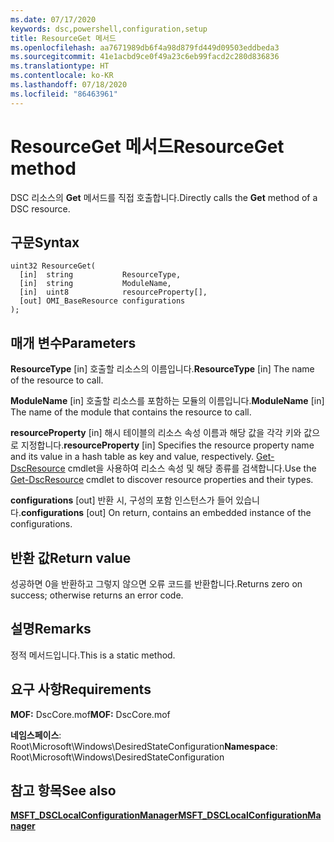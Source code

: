 ```yaml
---
ms.date: 07/17/2020
keywords: dsc,powershell,configuration,setup
title: ResourceGet 메서드
ms.openlocfilehash: aa7671989db6f4a98d879fd449d09503eddbeda3
ms.sourcegitcommit: 41e1acbd9ce0f49a23c6eb99facd2c280d836836
ms.translationtype: HT
ms.contentlocale: ko-KR
ms.lasthandoff: 07/18/2020
ms.locfileid: "86463961"
---
```

# <a name="resourceget-method"></a><span data-ttu-id="cd6d7-103">ResourceGet 메서드</span><span class="sxs-lookup"><span data-stu-id="cd6d7-103">ResourceGet method</span></span>

<span data-ttu-id="cd6d7-104">DSC 리소스의 **Get** 메서드를 직접 호출합니다.</span><span class="sxs-lookup"><span data-stu-id="cd6d7-104">Directly calls the **Get** method of a DSC resource.</span></span>

## <a name="syntax"></a><span data-ttu-id="cd6d7-105">구문</span><span class="sxs-lookup"><span data-stu-id="cd6d7-105">Syntax</span></span>

```mof
uint32 ResourceGet(
  [in]  string           ResourceType,
  [in]  string           ModuleName,
  [in]  uint8            resourceProperty[],
  [out] OMI_BaseResource configurations
);
```

## <a name="parameters"></a><span data-ttu-id="cd6d7-106">매개 변수</span><span class="sxs-lookup"><span data-stu-id="cd6d7-106">Parameters</span></span>

<span data-ttu-id="cd6d7-107">**ResourceType** \[in\] 호출할 리소스의 이름입니다.</span><span class="sxs-lookup"><span data-stu-id="cd6d7-107">**ResourceType** \[in\] The name of the resource to call.</span></span>

<span data-ttu-id="cd6d7-108">**ModuleName** \[in\] 호출할 리소스를 포함하는 모듈의 이름입니다.</span><span class="sxs-lookup"><span data-stu-id="cd6d7-108">**ModuleName** \[in\] The name of the module that contains the resource to call.</span></span>

<span data-ttu-id="cd6d7-109">**resourceProperty** \[in\] 해시 테이블의 리소스 속성 이름과 해당 값을 각각 키와 값으로 지정합니다.</span><span class="sxs-lookup"><span data-stu-id="cd6d7-109">**resourceProperty** \[in\] Specifies the resource property name and its value in a hash table as key and value, respectively.</span></span> <span data-ttu-id="cd6d7-110">[Get-DscResource](/powershell/module/PSDesiredStateConfiguration/Get-DscResource) cmdlet을 사용하여 리소스 속성 및 해당 종류를 검색합니다.</span><span class="sxs-lookup"><span data-stu-id="cd6d7-110">Use the [Get-DscResource](/powershell/module/PSDesiredStateConfiguration/Get-DscResource) cmdlet to discover resource properties and their types.</span></span>

<span data-ttu-id="cd6d7-111">**configurations** \[out\] 반환 시, 구성의 포함 인스턴스가 들어 있습니다.</span><span class="sxs-lookup"><span data-stu-id="cd6d7-111">**configurations** \[out\] On return, contains an embedded instance of the configurations.</span></span>

## <a name="return-value"></a><span data-ttu-id="cd6d7-112">반환 값</span><span class="sxs-lookup"><span data-stu-id="cd6d7-112">Return value</span></span>

<span data-ttu-id="cd6d7-113">성공하면 0을 반환하고 그렇지 않으면 오류 코드를 반환합니다.</span><span class="sxs-lookup"><span data-stu-id="cd6d7-113">Returns zero on success; otherwise returns an error code.</span></span>

## <a name="remarks"></a><span data-ttu-id="cd6d7-114">설명</span><span class="sxs-lookup"><span data-stu-id="cd6d7-114">Remarks</span></span>

<span data-ttu-id="cd6d7-115">정적 메서드입니다.</span><span class="sxs-lookup"><span data-stu-id="cd6d7-115">This is a static method.</span></span>

## <a name="requirements"></a><span data-ttu-id="cd6d7-116">요구 사항</span><span class="sxs-lookup"><span data-stu-id="cd6d7-116">Requirements</span></span>

<span data-ttu-id="cd6d7-117">**MOF:** DscCore.mof</span><span class="sxs-lookup"><span data-stu-id="cd6d7-117">**MOF:** DscCore.mof</span></span>

<span data-ttu-id="cd6d7-118">**네임스페이스**: Root\Microsoft\Windows\DesiredStateConfiguration</span><span class="sxs-lookup"><span data-stu-id="cd6d7-118">**Namespace**: Root\Microsoft\Windows\DesiredStateConfiguration</span></span>

## <a name="see-also"></a><span data-ttu-id="cd6d7-119">참고 항목</span><span class="sxs-lookup"><span data-stu-id="cd6d7-119">See also</span></span>

[<span data-ttu-id="cd6d7-120">**MSFT_DSCLocalConfigurationManager**</span><span class="sxs-lookup"><span data-stu-id="cd6d7-120">**MSFT_DSCLocalConfigurationManager**</span></span>](msft-dsclocalconfigurationmanager.md)
